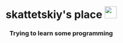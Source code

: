 <h1 align="center">skattetskiy's place</a> 
<img src="https://github.com/blackcater/blackcater/raw/main/images/Hi.gif" height="32"/></h1>
<h3 align="center">Trying to learn some programming</h3>
